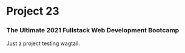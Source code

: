 # Project 23

### The Ultimate 2021 Fullstack Web Development Bootcamp

Just a project testing wagtail.
